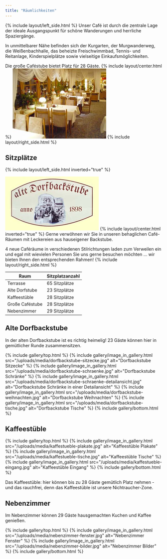 ```yaml
---
title: "Räumlichkeiten"
---
```


{% include layout/left_side.html %}
Unser Café ist durch die zentrale Lage der ideale Ausgangspunkt für schöne Wanderungen und herrliche Spaziergänge.

In unmittelbarer Nähe befinden sich der Kurgarten, der Murgwanderweg, die Weißenbachhalle, das beheizte Freischwimmbad, Tennis- und Reitanlage, Kinderspielplätze sowie vielseitige Einkaufsmöglichkeiten.

Die große Caféstube bietet Platz für 28 Gäste.
{% include layout/center.html %}
![Große Caféstube](/uploads/media/grosse-kaffeestube.jpg)
{% include layout/right_side.html %}

## Sitzplätze

{% include layout/left_side.html inverted="true" %}

![Alte Dorfstube](/uploads/media/alte-dorfstube.jpg)
{% include layout/center.html inverted="true" %}
Gerne verwöhnen wir Sie in unseren behaglichen Café-Räumen mit Leckereien aus hauseigener Backstube.

4 neue Caféräume in verschiedenen Stilrichtungen laden zum Verweilen ein und egal mit wievielen Personen Sie uns gerne besuchen möchten ... wir bieten Ihnen den entsprechenden Rahmen!
{% include layout/right_side.html %}

| Raum            | Sitzplatzanzahl |
| --------------- | --------------- |
| Terrasse        | 65 Sitzplätze   |
| Alte Dorfstube  | 23 Sitzplätze   |
| Kaffeestüble    | 28 Sitzplätze   |
| Große Caféstube | 28 Sitzplätze   |
| Nebenzimmer     | 29 Sitzplätze   |

## Alte Dorfbackstube

In der alten Dorfbackstube ist es richtig heimelig! 23 Gäste können hier in gemütlicher Runde zusammensitzen.

{% include gallery/top.html %}
{% include gallery/image_in_gallery.html                                     src="/uploads/media/dorfbackstube-sitzecke.jpg"
    alt="Dorfbackstube Sitzecke"
%}
{% include gallery/image_in_gallery.html                                     src="/uploads/media/dorfbackstube-schraenke.jpg"
    alt="Dorfbackstube Schränke"
%}
{% include gallery/image_in_gallery.html                                     src="/uploads/media/dorfbackstube-schraenke-detailansicht.jpg"
    alt="Dorfbackstube Schränke in einer Detailansicht"
%}
{% include gallery/image_in_gallery.html                                     src="/uploads/media/dorfbackstube-weihnachten.jpg"
    alt="Dorfbackstube Weihnachten"
%}
{% include gallery/image_in_gallery.html                                     src="/uploads/media/dorfbackstube-tische.jpg"
    alt="Dorfbackstube Tische"
%}
{% include gallery/bottom.html %}

## Kaffeestüble

{% include gallery/top.html %}
{% include gallery/image_in_gallery.html                                     src="/uploads/media/kaffestueble-plakate.jpg"
    alt="Kaffeestüble Plakate"
%}
{% include gallery/image_in_gallery.html                                     src="/uploads/media/kaffestueble-tische.jpg"
    alt="Kaffeestüble Tische"
%}
{% include gallery/image_in_gallery.html                                     src="/uploads/media/kaffestueble-eingang.jpg"
    alt="Kaffeestüble Eingang"
%}
{% include gallery/bottom.html %}

Das Kaffeestüble: hier können bis zu 28 Gäste gemütlich Platz nehmen - und das rauchfrei, denn das Kaffeestüble ist unsere Nichtraucher-Zone.

## Nebenzimmer

Im Nebenzimmer können 29 Gäste hausgemachten Kuchen und Kaffee genießen.

{% include gallery/top.html %}
{% include gallery/image_in_gallery.html                                     src="/uploads/media/nebenzimmer-fenster.jpg"
    alt="Nebenzimmer Fenster"
%}
{% include gallery/image_in_gallery.html                                     src="/uploads/media/nebenzimmer-bilder.jpg"
    alt="Nebenzimmer Bilder"
%}
{% include gallery/bottom.html %}
